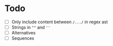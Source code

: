 # Todo
* [ ] Only include content between `/.../` in regex ast
* [ ] Strings in `""` and `''`
* [ ] Alternatives
* [ ] Sequences
